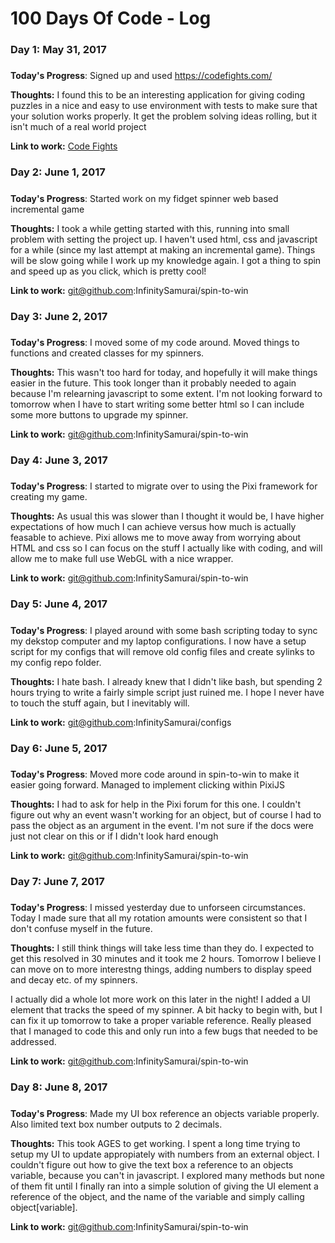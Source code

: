 # 100 Days Of Code - Log

### Day 1: May 31, 2017
#####

**Today's Progress**: Signed up and used https://codefights.com/

**Thoughts:** I found this to be an interesting application for giving coding puzzles in a nice and easy to use environment with tests to make sure that your solution works properly. It get the problem solving ideas rolling, but it isn't much of a real world project

**Link to work:** [Code Fights](https://codefights.com/)


### Day 2: June 1, 2017
#####

**Today's Progress**: Started work on my fidget spinner web based incremental
game

**Thoughts:** I took a while getting started with this, running into small
problem with setting the project up. I haven't used html, css and javascript
for a while (since my last attempt at making an incremental game). Things will
be slow going while I work up my knowledge again. I got a thing to spin and
speed up as you click, which is pretty cool!

**Link to work:** git@github.com:InfinitySamurai/spin-to-win

### Day 3: June 2, 2017
#####

**Today's Progress**: I moved some of my code around. Moved things to
functions and created classes for my spinners.

**Thoughts:** This wasn't too hard for today, and hopefully it will make things
easier in the future. This took longer than it probably needed to again because
I'm relearning javascript to some extent. I'm not looking forward to tomorrow
when I have to start writing some better html so I can include some more
buttons to upgrade my spinner.

**Link to work:** git@github.com:InfinitySamurai/spin-to-win

### Day 4: June 3, 2017
#####

**Today's Progress**: I started to migrate over to using the Pixi framework for
creating my game.

**Thoughts:** As usual this was slower than I thought it would be, I have
higher expectations of how much I can achieve versus how much is actually
feasable to achieve. Pixi allows me to move away from worrying about HTML and
css so I can focus on the stuff I actually like with coding, and will allow me
to make full use WebGL with a nice wrapper.

**Link to work:** git@github.com:InfinitySamurai/spin-to-win

### Day 5: June 4, 2017
#####

**Today's Progress**: I played around with some bash scripting today to sync my dekstop computer and my laptop configurations. I now have a setup script for my configs that will remove old config files and create sylinks to my config repo folder.

**Thoughts:** I hate bash. I already knew that I didn't like bash, but spending 2 hours trying to write a fairly simple script just ruined me. I hope I never have to touch the stuff again, but I inevitably will.

**Link to work:** git@github.com:InfinitySamurai/configs


### Day 6: June 5, 2017
#####

**Today's Progress**: Moved more code around in spin-to-win to make it easier going forward. Managed to implement clicking within PixiJS

**Thoughts:** I had to ask for help in the Pixi forum for this one. I couldn't figure out why an event wasn't working for an object, but of course I had to pass the object as an argument in the event. I'm not sure if the docs were just not clear on this or if I didn't look hard enough

**Link to work:** git@github.com:InfinitySamurai/spin-to-win

### Day 7: June 7, 2017
#####

**Today's Progress**: I missed yesterday due to unforseen circumstances. Today
I made sure that all my rotation amounts were consistent so that I don't
confuse myself in the future. 

**Thoughts:** I still think things will take less time than they do. I expected
to get this resolved in 30 minutes and it took me 2 hours. Tomorrow I believe I
can move on to more interestng things, adding numbers to display speed and
decay etc. of my spinners.

I actually did a whole lot more work on this later in the night! I added a UI
element that tracks the speed of my spinner. A bit hacky to begin with, but I
can fix it up tomorrow to take a proper variable reference. Really pleased that
I managed to code this and only run into a few bugs that needed to be
addressed.

**Link to work:** git@github.com:InfinitySamurai/spin-to-win

### Day 8: June 8, 2017
#####

**Today's Progress**: Made my UI box reference an objects variable properly.
Also limited text box number outputs to 2 decimals.

**Thoughts:** This took AGES to get working. I spent a long time trying to
setup my UI to update appropiately with numbers from an external object. I
couldn't figure out how to give the text box a reference to an objects
variable, because you can't in javascript. I explored many methods but none of
them fit until I finally ran into a simple solution of giving the UI element a
reference of the object, and the name of the variable and simply calling
object[variable].

**Link to work:** git@github.com:InfinitySamurai/spin-to-win

